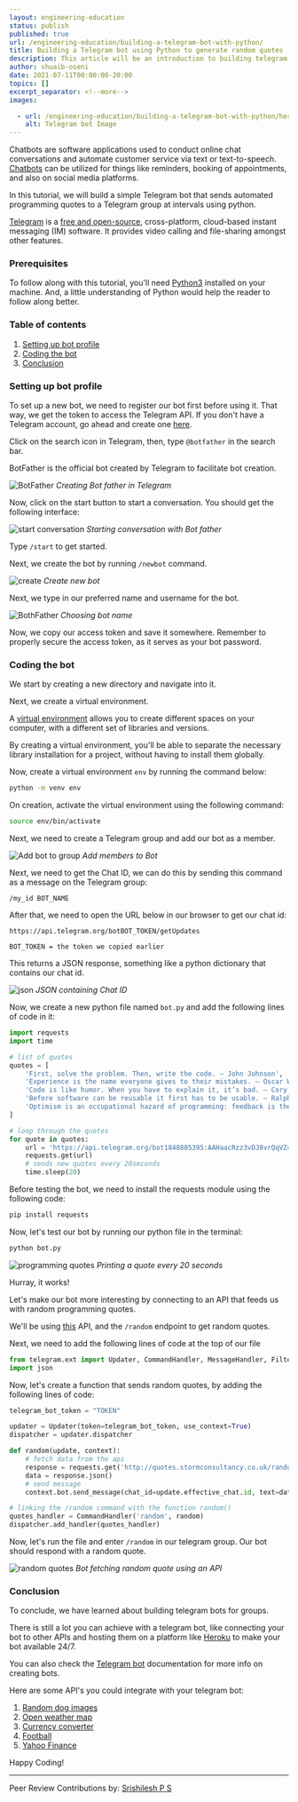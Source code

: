 ```yaml
---
layout: engineering-education
status: publish
published: true
url: /engineering-education/building-a-telegram-bot-with-python/
title: Building a Telegram bot using Python to generate random quotes
description: This article will be an introduction to building telegram bots using Python. Here, we will learn to fetch random quotes from an API, and display them as and when the user requests.
author: shuaib-oseni
date: 2021-07-11T00:00:00-20:00
topics: []
excerpt_separator: <!--more-->
images:

  - url: /engineering-education/building-a-telegram-bot-with-python/hero.png
    alt: Telegram bot Image
---
```

Chatbots are software applications used to conduct online chat conversations and automate customer service via text or text-to-speech. [Chatbots](https://en.wikipedia.org/wiki/Chatbot) can be utilized for things like reminders, booking of appointments, and also on social media platforms.
<!--more-->
In this tutorial, we will build a simple Telegram bot that sends automated programming quotes to a Telegram group at intervals using python.

[Telegram](https://www.telegram.org/) is a [free and open-source](https://en.wikipedia.org/wiki/Telegram_(software)), cross-platform, cloud-based instant messaging (IM) software. It provides video calling and file-sharing amongst other features.

### Prerequisites
To follow along with this tutorial, you'll need [Python3](https://www.python.org/downloads/) installed on your machine. And, a little understanding of Python would help the reader to follow along better.

### Table of contents
1. [Setting up bot profile](#setting-up-bot-profile)
2. [Coding the bot](#coding-the-bot)
3. [Conclusion](#conclusion)

### Setting up bot profile
To set up a new bot, we need to register our bot first before using it. That way, we get the token to access the Telegram API. If you don't have a Telegram account, go ahead and create one [here](https://www.telegram.org/).

Click on the search icon in Telegram, then, type `@botfather` in the search bar.

BotFather is the official bot created by Telegram to facilitate bot creation.

![BotFather](/engineering-education/building-a-telegram-bot-with-python/bot-father.png)
*Creating Bot father in Telegram*

Now, click on the start button to start a conversation. You should get the following interface:

![start conversation](/engineering-education/building-a-telegram-bot-with-python/start-bot-father.png)
*Starting conversation with Bot father*

Type `/start` to get started.

Next, we create the bot by running `/newbot` command.

![create](/engineering-education/building-a-telegram-bot-with-python/create.png)
*Create new bot*

Next, we type in our preferred name and username for the bot.

![BothFather](/engineering-education/building-a-telegram-bot-with-python/botname.png)
*Choosing bot name*

Now, we copy our access token and save it somewhere. Remember to properly secure the access token, as it serves as your bot password.

### Coding the bot
We start by creating a new directory and navigate into it.

Next, we create a virtual environment.

A [virtual environment](https://en.wikipedia.org/wiki/Virtual_environment) allows you to create different spaces on your computer, with a different set of libraries and versions.

By creating a virtual environment, you'll be able to separate the necessary library installation for a project, without having to install them globally.

Now, create a virtual environment `env` by running the command below:

```bash
python -m venv env
```

On creation, activate the virtual environment using the following command:

```bash
source env/bin/activate
```

Next, we need to create a Telegram group and add our bot as a member.

![Add bot to group](/engineering-education/building-a-telegram-bot-with-python/add.png)
*Add members to Bot*

Next, we need to get the Chat ID, we can do this by sending this command as a message on the Telegram group:

```text
/my_id BOT_NAME
```

After that, we need to open the URL below in our browser to get our chat id:

```text
https://api.telegram.org/botBOT_TOKEN/getUpdates

BOT_TOKEN = the token we copied earlier
```

This returns a JSON response, something like a python dictionary that contains our chat id.

![json](/engineering-education/building-a-telegram-bot-with-python/json.png)
*JSON containing Chat ID*

Now, we create a new python file named `bot.py` and add the following lines of code in it:

```python
import requests
import time

# list of quotes
quotes = [
    'First, solve the problem. Then, write the code. – John Johnson',
    'Experience is the name everyone gives to their mistakes. – Oscar Wilde',
    'Code is like humor. When you have to explain it, it’s bad. – Cory House',
    'Before software can be reusable it first has to be usable. – Ralph Johnson',
    'Optimism is an occupational hazard of programming: feedback is the treatment. - Kent Beck'
]

# loop through the quotes
for quote in quotes:
    url = 'https://api.telegram.org/bot1848805395:AAHaacRzz3vDJ8vrQqVZ4vMPTqY1OBOQ12Q/sendMessage?chat_id=CHAT_ID&text="{}"'.format(quote)
    requests.get(url)
    # sends new quotes every 20seconds
    time.sleep(20)
```

Before testing the bot, we need to install the requests module using the following code:

```bash
pip install requests
```

Now, let's test our bot by running our python file in the terminal:

```bash
python bot.py
```

![programming quotes](/engineering-education/building-a-telegram-bot-with-python/message.png)
*Printing a quote every 20 seconds*

Hurray, it works!

Let's make our bot more interesting by connecting to an API that feeds us with random programming quotes.

We'll be using [this](http://quotes.stormconsultancy.co.uk) API, and the `/random` endpoint to get random quotes.

Next, we need to add the following lines of code at the top of our file

```python
from telegram.ext import Updater, CommandHandler, MessageHandler, Filters
import json
```

Now, let's create a function that sends random quotes, by adding the following lines of code:

```python
telegram_bot_token = "TOKEN"

updater = Updater(token=telegram_bot_token, use_context=True)
dispatcher = updater.dispatcher

def random(update, context):
    # fetch data from the api
    response = requests.get('http://quotes.stormconsultancy.co.uk/random.json')
    data = response.json()
    # send message
    context.bot.send_message(chat_id=update.effective_chat.id, text=data['quote']) 

# linking the /random command with the function random() 
quotes_handler = CommandHandler('random', random)
dispatcher.add_handler(quotes_handler)
```

Now, let's run the file and enter `/random` in our telegram group. Our bot should respond with a random quote.

![random quotes](/engineering-education/building-a-telegram-bot-with-python/random.png)
*Bot fetching random quote using an API*

### Conclusion
To conclude, we have learned about building telegram bots for groups.

There is still a lot you can achieve with a telegram bot, like connecting your bot to other APIs and hosting them on a platform like [Heroku](https://medium.com/analytics-vidhya/schedule-a-python-script-on-heroku-a978b2f91ca8) to make your bot available 24/7.

You can also check the [Telegram bot](https://core.telegram.org/bots/api) documentation for more info on creating bots.

Here are some API's you could integrate with your telegram bot:

1. [Random dog images](https://random.dog)
2. [Open weather map](https://rapidapi.com/community/api/open-weather-map)
3. [Currency converter](https://rapidapi.com/natkapral/api/currency-converter5)
4. [Football](https://rapidapi.com/api-sports/api/api-football)
5. [Yahoo Finance](https://rapidapi.com/apidojo/api/yahoo-finance1)

Happy Coding!

---
Peer Review Contributions by: [Srishilesh P S](/engineering-education/authors/srishilesh-p-s/)